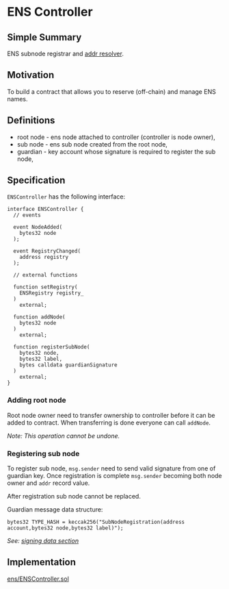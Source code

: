 # ENS Controller

## Simple Summary

ENS subnode registrar and [addr resolver](https://eips.ethereum.org/EIPS/eip-137#addr).  

## Motivation

To build a contract that allows you to reserve (off-chain) and manage ENS names.

## Definitions

* root node - ens node attached to controller (controller is node owner),
* sub node - ens sub node created from the root node,
* guardian - key account whose signature is required to register the sub node,

## Specification

`ENSController` has the following interface:

```solidity
interface ENSController {
  // events

  event NodeAdded(
    bytes32 node
  );

  event RegistryChanged(
    address registry
  );

  // external functions

  function setRegistry(
    ENSRegistry registry_
  )
    external;

  function addNode(
    bytes32 node
  )
    external;

  function registerSubNode(
    bytes32 node,
    bytes32 label,
    bytes calldata guardianSignature
  )
    external;
}
```

### Adding root node

Root node owner need to transfer ownership to controller before it can be added to contract. 
When transferring is done everyone can call `addNode`. 

*Note: This operation cannot be undone.*

### Registering sub node

To register sub node, `msg.sender` need to send valid signature from one of guardian key.
Once registration is complete `msg.sender` becoming both node owner and `addr` record value.

After registration sub node cannot be replaced. 

Guardian message data structure:

```solidity
bytes32 TYPE_HASH = keccak256("SubNodeRegistration(address account,bytes32 node,bytes32 label)");
```
*See: [signing data section](../signing-data.md)* 


## Implementation

[ens/ENSController.sol](../../src/ens/ENSController.sol)
